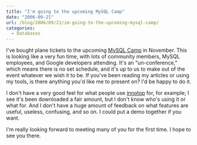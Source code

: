 ```yaml
---
title: "I'm going to the upcoming MySQL Camp"
date: "2006-09-21"
url: /blog/2006/09/21/im-going-to-the-upcoming-mysql-camp/
categories:
  - Databases
---
```

I've bought plane tickets to the upcoming [MySQL Camp](http://mysqlcamp.org/) in November. This is looking like a very fun time, with lots of community members, MySQL employees, and Google developers attending. It's an "un-conference," which means there is no set schedule, and it's up to us to make out of the event whatever we wish it to be. If you've been reading my articles or using my tools, is there anything you'd like me to present on? I'd be happy to do it.

I don't have a very good feel for what people use [innotop](/blog/2006/07/02/innotop-mysql-innodb-monitor/) for, for example; I see it's been downloaded a fair amount, but I don't know who's using it or what for. And I don't have a huge amount of feedback on what features are useful, useless, confusing, and so on. I could put a demo together if you want.

I'm really looking forward to meeting many of you for the first time. I hope to see you there.


